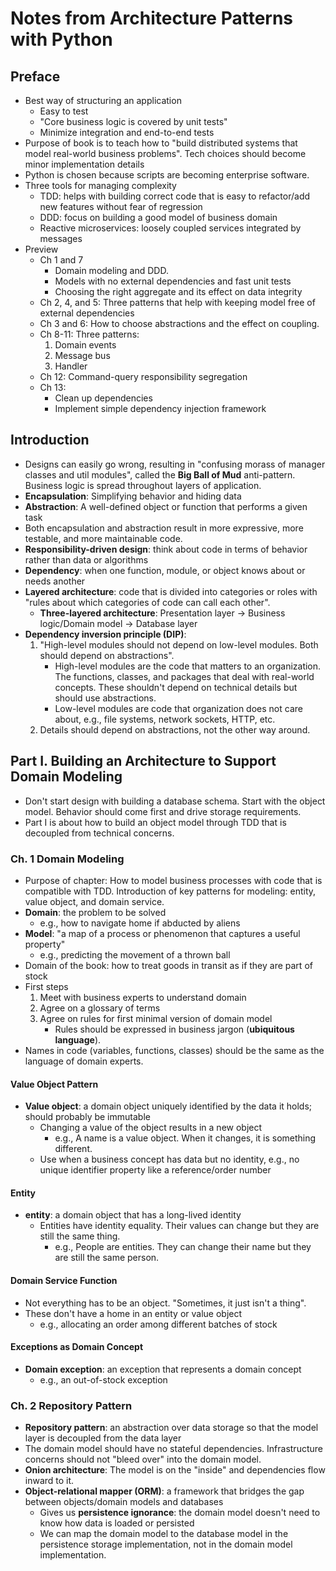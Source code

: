 # Notes from Architecture Patterns with Python

## Preface

- Best way of structuring an application
  - Easy to test
  - "Core business logic is covered by unit tests"
  - Minimize integration and end-to-end tests
- Purpose of book is to teach how to "build distributed systems that model real-world business problems". Tech choices should become minor implementation details
- Python is chosen because scripts are becoming enterprise software.
- Three tools for managing complexity
  - TDD: helps with building correct code that is easy to refactor/add new features without fear of regression
  - DDD: focus on building a good model of business domain
  - Reactive microservices: loosely coupled services integrated by messages
- Preview
  - Ch 1 and 7
    - Domain modeling and DDD.
    - Models with no external dependencies and fast unit tests
    - Choosing the right aggregate and its effect on data integrity
  - Ch 2, 4, and 5: Three patterns that help with keeping model free of external dependencies
  - Ch 3 and 6: How to choose abstractions and the effect on coupling.
  - Ch 8-11: Three patterns:
    1. Domain events
    1. Message bus
    1. Handler
  - Ch 12: Command-query responsibility segregation
  - Ch 13:
    - Clean up dependencies
    - Implement simple dependency injection framework

## Introduction

- Designs can easily go wrong, resulting in "confusing morass of manager classes and util modules", called the **Big Ball of Mud** anti-pattern. Business logic is spread throughout layers of application.
- **Encapsulation**: Simplifying behavior and hiding data
- **Abstraction**: A well-defined object or function that performs a given task
- Both encapsulation and abstraction result in more expressive, more testable, and more maintainable code.
- **Responsibility-driven design**: think about code in terms of behavior rather than data or algorithms
- **Dependency**: when one function, module, or object knows about or needs another
- **Layered architecture**: code that is divided into categories or roles with "rules about which categories of code can call each other".
  - **Three-layered architecture**: Presentation layer -> Business logic/Domain model -> Database layer
- **Dependency inversion principle (DIP)**:
  1. "High-level modules should not depend on low-level modules. Both should depend on abstractions".
      - High-level modules are the code that matters to an organization. The functions, classes, and packages that deal with real-world concepts. These shouldn't depend on technical details but should use abstractions.
      - Low-level modules are code that organization does not care about, e.g., file systems, network sockets, HTTP, etc.
  1. Details should depend on abstractions, not the other way around.

## Part I. Building an Architecture to Support Domain Modeling

- Don't start design with building a database schema. Start with the object model. Behavior should come first and drive storage requirements.
- Part I is about how to build an object model through TDD that is decoupled from technical concerns.

### Ch. 1 Domain Modeling

- Purpose of chapter: How to model business processes with code that is compatible with TDD. Introduction of key patterns for modeling: entity, value object, and domain service.
- **Domain**: the problem to be solved
  - e.g., how to navigate home if abducted by aliens
- **Model**: "a map of a process or phenomenon that captures a useful property"
  - e.g., predicting the movement of a thrown ball
- Domain of the book: how to treat goods in transit as if they are part of stock
- First steps
  1. Meet with business experts to understand domain
  1. Agree on a glossary of terms
  1. Agree on rules for first minimal version of domain model
      - Rules should be expressed in business jargon (**ubiquitous language**).
- Names in code (variables, functions, classes) should be the same as the language of domain experts.

#### Value Object Pattern

- **Value object**: a domain object uniquely identified by the data it holds; should probably be immutable
  - Changing a value of the object results in a new object
    - e.g., A name is a value object. When it changes, it is something different.
  - Use when a business concept has data but no identity, e.g., no unique identifier property like a reference/order number

#### Entity

- **entity**: a domain object that has a long-lived identity
  - Entities have identity equality. Their values can change but they are still the same thing.
    - e.g., People are entities. They can change their name but they are still the same person.

#### Domain Service Function

- Not everything has to be an object. "Sometimes, it just isn't a thing".
- These don't have a home in an entity or value object
  - e.g., allocating an order among different batches of stock

#### Exceptions as Domain Concept

- **Domain exception**: an exception that represents a domain concept
  - e.g., an out-of-stock exception

### Ch. 2 Repository Pattern

- **Repository pattern**: an abstraction over data storage so that the model layer is decoupled from the data layer
- The domain model should have no stateful dependencies. Infrastructure concerns should not "bleed over" into the domain model.
- **Onion architecture**: The model is on the "inside" and dependencies flow inward to it.
- **Object-relational mapper (ORM)**: a framework that bridges the gap between objects/domain models and databases
  - Gives us **persistence ignorance**: the domain model doesn't need to know how data is loaded or persisted
  - We can map the domain model to the database model in the persistence storage implementation, not in the domain model implementation.
